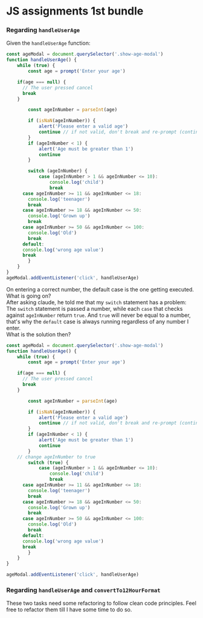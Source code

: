 # JS assignments 1st bundle

### Regarding `handleUserAge`
Given the `handleUserAge` function: 
```js
const ageModal = document.querySelector('.show-age-modal')
function handleUserAge() {
	while (true) {
		const age = prompt('Enter your age')

    if(age === null) {
      // The user pressed cancel
      break
    }

		const ageInNumber = parseInt(age)

		if (isNaN(ageInNumber)) {
			alert('Please enter a valid age')
			continue // if not valid, don't break and re-prompt (continue will reshow the prompt)
		}
		if (ageInNumber < 1) {
			alert('Age must be greater than 1')
			continue
		}

		switch (ageInNumber) {
			case (ageInNumber > 1 && ageInNumber <= 10):
				console.log('child')
				break
      case ageInNumber >= 11 && ageInNumber <= 18:
        console.log('teenager')
        break
      case ageInNumber >= 18 && ageInNumber <= 50:
        console.log('Grown up')
        break
      case ageInNumber >= 50 && ageInNumber <= 100:
        console.log('Old')
        break
      default: 
      console.log('wrong age value')
      break
		}
	}
}
ageModal.addEventListener('click', handleUserAge)
```
On entering a correct number, the default case is the one getting executed. What is going on?  
After asking claude, he told me that my `switch` statement has a problem:  
The `switch` statement is passed a number, while each `case` that checks against `ageInNumber` return `true`. And `true` will never be equal to a number, that's why the `default` case is always running regardless of any number I enter.   
What is the solution then?  
```js
const ageModal = document.querySelector('.show-age-modal')
function handleUserAge() {
	while (true) {
		const age = prompt('Enter your age')

    if(age === null) {
      // The user pressed cancel
      break
    }

		const ageInNumber = parseInt(age)

		if (isNaN(ageInNumber)) {
			alert('Please enter a valid age')
			continue // if not valid, don't break and re-prompt (continue will reshow the prompt)
		}
		if (ageInNumber < 1) {
			alert('Age must be greater than 1')
			continue
		}
    // change ageInNumber to true
		switch (true) {
			case (ageInNumber > 1 && ageInNumber <= 10):
				console.log('child')
				break
      case ageInNumber >= 11 && ageInNumber <= 18:
        console.log('teenager')
        break
      case ageInNumber >= 18 && ageInNumber <= 50:
        console.log('Grown up')
        break
      case ageInNumber >= 50 && ageInNumber <= 100:
        console.log('Old')
        break
      default: 
      console.log('wrong age value')
      break
		}
	}
}

ageModal.addEventListener('click', handleUserAge)
```
### Regarding `handleUserAge` and `convertTo12HourFormat` 
These two tasks need some refactoring to follow clean code principles. Feel free to refactor them till I have some time to do so. 